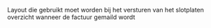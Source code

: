 Layout die gebruikt moet worden bij het versturen van het slotplaten overzicht wanneer de factuur gemaild wordt